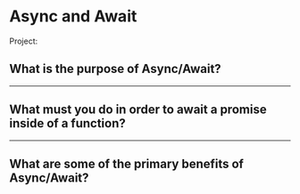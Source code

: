 # Async and Await


Project: 

## What is the purpose of Async/Await?



---

## What must you do in order to await a promise inside of a function?




---

## What are some of the primary benefits of Async/Await?